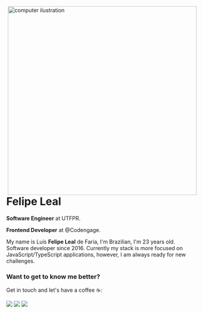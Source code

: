 <img src="https://raw.githubusercontent.com/MicaelliMedeiros/micaellimedeiros/master/image/computer-illustration.png" min-width="500px" max-width="500px" width="500px" align="right" alt="computer ilustration">

# Felipe Leal

**Software Engineer** at UTFPR.

**Frontend Developer** at @Codengage.

My name is Luís **Felipe Leal** de Faria, I'm Brazilian, I'm 23 years old. Software developer since 2016. Currently my stack is more focused on JavaScript/TypeScript applications, however, I am always ready for new challenges.

### **Want to get to know me better?**

Get in touch and let's have a coffee ☕️:

<p align="left">
  <a href="https://www.linkedin.com/in/lealluisf" alt="Linkedin">
  <img src="https://img.shields.io/badge/-Linkedin-0e76a8?style=for-the-badge&logo=linkedin&logoColor=white&link=https://www.linkedin.com/in/lealluisf" /></a>

  <a href="https://felipelealdefaria.github.io/" alt="Personal WebSite">
  <img src="https://img.shields.io/badge/-felipelealdefaria.github.io-9177ff?style=for-the-badge&logo=firefox&logoColor=white&link=https://felipelealdefaria.github.io/"/></a>

  <a href="mailto:felipelealdefaria@gmail.com" alt="Gmail">
  <img src="https://img.shields.io/badge/-felipelealdefaria@gmail.com-ce2d28?style=for-the-badge&logo=gmail&logoColor=white&link=mailto:felipelealdefaria@gmail.com"/></a>
</p>  

